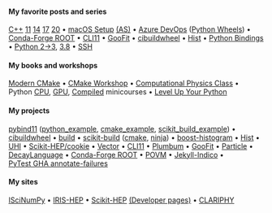 

#### My favorite posts and series
[C++](https://iscinumpy.gitlab.io/tags/cppxx)&nbsp;[11](https://iscinumpy.gitlab.io/post/cpp-11)&nbsp;[14](https://iscinumpy.gitlab.io/post/cpp-14)&nbsp;[17](https://iscinumpy.gitlab.io/post/cpp-17)&nbsp;[20](https://iscinumpy.gitlab.io/post/cpp-20) &bullet;
[macOS&nbsp;Setup](https://iscinumpy.gitlab.io/post/setup-a-new-mac) [(AS)](https://iscinumpy.gitlab.io/post/setup-apple-silicon) &bullet;
[Azure&nbsp;DevOps](https://iscinumpy.gitlab.io/categories/azure-devops)
([Python&nbsp;Wheels](https://iscinumpy.gitlab.io/post/azure-devops-python-wheels)) &bullet;
[Conda-Forge&nbsp;ROOT](https://iscinumpy.gitlab.io/post/root-conda) &bullet;
[CLI11](https://iscinumpy.gitlab.io/tags/cli11) &bullet;
[GooFit](https://iscinumpy.gitlab.io/tags/goofit) &bullet;
[cibuildwheel](https://iscinumpy.gitlab.io/tags/cibuildwheel) &bullet;
[Hist](https://iscinumpy.gitlab.io/tags/hist) &bullet;
[Python&nbsp;Bindings](https://iscinumpy.gitlab.io/tags/bindings) &bullet;
[Python&nbsp;2&rarr;3](https://iscinumpy.gitlab.io/post/python-3-upgrade),&nbsp;[3.8](https://iscinumpy.gitlab.io/post/python-38) &bullet;
[SSH](https://iscinumpy.gitlab.io/post/setting-up-ssh-forwarding/)

#### My books and workshops
[Modern&nbsp;CMake](https://cliutils.gitlab.io/modern-cmake/) &bullet;
[CMake&nbsp;Workshop](https://hsf-training.github.io/hsf-training-cmake-webpage/) &bullet;
[Computational Physics Class](https://henryiii.github.io/compclass) &bullet;
Python [CPU](https://github.com/henryiii/python-performance-minicourse),
[GPU](https://github.com/henryiii/pygpu-minicourse),
[Compiled](https://github.com/henryiii/python-compiled-minicourse) minicourses &bullet;
[Level&nbsp;Up Your Python](https://henryiii.github.io/level-up-your-python)

#### My projects
[pybind11](https://pybind11.readthedocs.io)
   ([python_example](https://github.com/pybind/python_example),
    [cmake_example](https://github.com/pybind/cmake_example),
    [scikit_build_example](https://github.com/pybind/scikit_build_example)) &bullet;
[cibuildwheel](https://cibuildwheel.readthedocs.io) &bullet;
[build](https://pypa-build.readthedocs.io) &bullet;
[scikit-build](https://github.com/scikit-build/scikit-build)
  ([cmake](https://github.com/scikit-build/cmake-python-distributions),
   [ninja](https://github.com/scikit-build/ninja-python-distributions)) &bullet;
[boost-histogram](https://github.com/scikit-hep/boost-histogram) &bullet;
[Hist](https://github.com/scikit-hep/hist) &bullet;
[UHI](https://github.com/scikit-hep/uhi) &bullet;
[Scikit-HEP/cookie](https://github.com/scikit-hep/cookie) &bullet;
[Vector](https://github.com/scikit-hep/vector) &bullet;
[CLI11](https://github.com/CLIUtils/CLI11) &bullet;
[Plumbum](https://plumbum.readthedocs.io/en/latest) &bullet;
[GooFit](https://github.com/GooFit/GooFit) &bullet;
[Particle](https://github.com/scikit-hep/particle) &bullet;
[DecayLanguage](https://github.com/scikit-hep/decaylanguage) &bullet;
[Conda-Forge&nbsp;ROOT](https://github.com/conda-forge/root-feedstock) &bullet;
[POVM](https://github.com/Princeton-Penn-Vents/princeton-penn-flowmeter) &bullet;
[Jekyll-Indico](https://github.com/iris-hep/jekyll-indico) &bullet;
[PyTest&nbsp;GHA&nbsp;annotate-failures](https://github.com/utgwkk/pytest-github-actions-annotate-failures)

#### My sites
[ISciNumPy](https://iscinumpy.gitlab.io) &bullet;
[IRIS-HEP](https://iris-hep.org) &bullet;
[Scikit-HEP](https://scikit-hep.org) [(Developer pages)](https://scikit-hep.org/developer) &bullet;
[CLARIPHY](https://clariphy.org)

